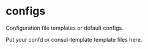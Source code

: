 #   configs

Configuration file templates or default configs.

Put your confd or consul-template template files here.